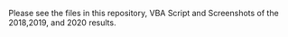Please see the files in this repository, VBA Script and Screenshots of the 2018,2019, and 2020 results.
